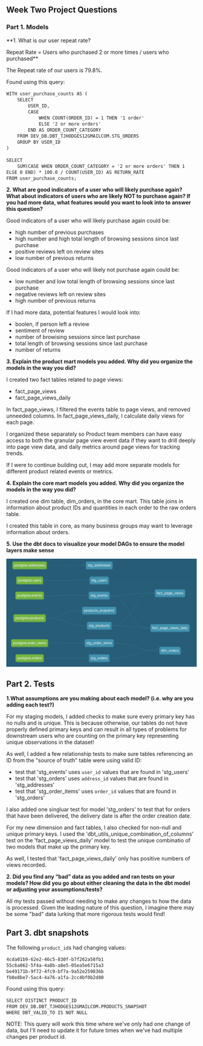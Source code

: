 ## Week Two Project Questions

### Part 1. Models

**1. What is our user repeat rate?

Repeat Rate = Users who purchased 2 or more times / users who purchased**

The Repeat rate of our users is 79.8%.

Found using this query:
```
WITH user_purchase_counts AS (
    SELECT
        USER_ID,
        CASE
            WHEN COUNT(ORDER_ID) = 1 THEN '1 order'
            ELSE '2 or more orders'
        END AS ORDER_COUNT_CATEGORY
    FROM DEV_DB.DBT_TJHODGES12GMAILCOM.STG_ORDERS
    GROUP BY USER_ID
)

SELECT
    SUM(CASE WHEN ORDER_COUNT_CATEGORY = '2 or more orders' THEN 1 ELSE 0 END) * 100.0 / COUNT(USER_ID) AS RETURN_RATE
FROM user_purchase_counts;
```

**2. What are good indicators of a user who will likely purchase again? What about indicators of users who are likely NOT to purchase again? If you had more data, what features would you want to look into to answer this question?**

Good indicators of a user who will likely purchase again could be:
- high number of previous purchases
- high number and high total length of browsing sessions since last purchase
- positive reviews left on review sites
- low number of previous returns

Good indicators of a user who will likely not purchase again could be:
- low number and low total length of browsing sessions since last purchase
- negative reviews left on review sites
- high number of previous returns

If I had more data, potential features I would look into:
- boolen, if person left a review
- sentiment of review
- number of browising sessions since last purchase
- total length of browsing sessions since last purchase
- number of returns

**3. Explain the product mart models you added. Why did you organize the models in the way you did?**

I created two fact tables related to page views:
- fact_page_views
- fact_page_views_daily

In fact_page_views, I filtered the events table to page views, and removed unneeded columns.
In fact_page_views_daily, I calculate daily views for each page.

I organized these separately so Product team members can have easy access to both the granular page view event data if they want to drill deeply into page view data, and daily metrics around page views for tracking trends.

If I were to continue building out, I may add more separate models for different product related events or metrics.

**4. Explain the core mart models you added. Why did you organize the models in the way you did?**

I created one dim table, dim_orders, in the core mart. This table joins in information about product IDs and quantities in each order to the raw orders table.

I created this table in core, as many business groups may want to leverage information about orders.

**5. Use the dbt docs to visualize your model DAGs to ensure the model layers make sense**

![Alt text](image-1.png)

## Part 2. Tests

**1.What assumptions are you making about each model? (i.e. why are you adding each test?)**

For my staging models, I added checks to make sure every primary key has no nulls and is unique. This is because otherwise, our tables do not have properly defined primary keys and can result in all types of problems for downstream users who are counting on the primary key representing unique observations in the dataset!

As well, I added a few relationship tests to make sure tables referencing an ID from the "source of truth" table were using valid ID:
- test that 'stg_events' uses `user_id` values that are found in 'stg_users'
- test that 'stg_orders' uses `address_id` values that are found in 'stg_addresses'
- test that 'stg_order_items' uses `order_id` values that are found in 'stg_orders'

I also added one singluar test for model 'stg_orders' to test that for orders that have been delivered, the delivery date is after the order creation date.

For my new dimension and fact tables, I also checked for non-null and unique primary keys. I used the 'dbt_utils_unique_combination_of_columns' test
on the 'fact_page_views_daily' model to test the unique combinatio of two models that make up the primary key.

As well, I tested that 'fact_page_views_daily' only has positive numbers of views recorded.

**2. Did you find any “bad” data as you added and ran tests on your models? How did you go about either cleaning the data in the dbt model or adjusting your assumptions/tests?**

All my tests passed without needing to make any changes to how the data is processed. Given the leading nature of this question, I imagine there may be some "bad" data lurking that more rigorous tests would find!


## Part 3. dbt snapshots

The following `product_id`s had changing values:

```
4cda01b9-62e2-46c5-830f-b7f262a58fb1
55c6a062-5f4a-4a8b-a8e5-05ea5e6715a3
be49171b-9f72-4fc9-bf7a-9a52e259836b
fb0e8be7-5ac4-4a76-a1fa-2cc4bf0b2d80
```

Found using this query:
```
SELECT DISTINCT PRODUCT_ID
FROM DEV_DB.DBT_TJHODGES12GMAILCOM.PRODUCTS_SNAPSHOT
WHERE DBT_VALID_TO IS NOT NULL
```

NOTE: This query will work this time where we've only had one change of data, but I'll need to update it for future times when we've had multiple changes per product id.